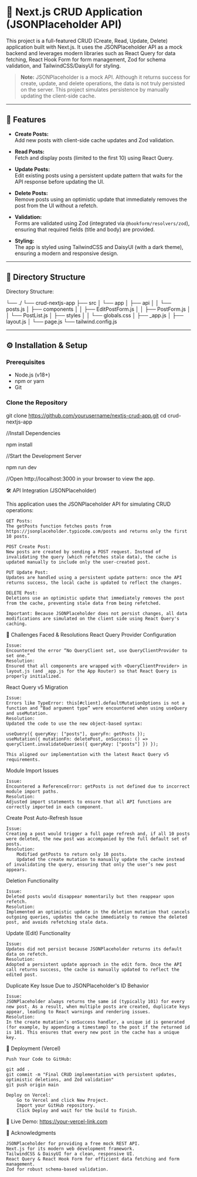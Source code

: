 # 🚀 Next.js CRUD Application (JSONPlaceholder API)

This project is a full-featured CRUD (Create, Read, Update, Delete) application built with Next.js. It uses the JSONPlaceholder API as a mock backend and leverages modern libraries such as React Query for data fetching, React Hook Form for form management, Zod for schema validation, and TailwindCSS/DaisyUI for styling.

> **Note:** JSONPlaceholder is a mock API. Although it returns success for create, update, and delete operations, the data is not truly persisted on the server. This project simulates persistence by manually updating the client-side cache.

---

## 📌 Features

- **Create Posts:**  
  Add new posts with client-side cache updates and Zod validation.
  
- **Read Posts:**  
  Fetch and display posts (limited to the first 10) using React Query.
  
- **Update Posts:**  
  Edit existing posts using a persistent update pattern that waits for the API response before updating the UI.
  
- **Delete Posts:**  
  Remove posts using an optimistic update that immediately removes the post from the UI without a refetch.
  
- **Validation:**  
  Forms are validated using Zod (integrated via `@hookform/resolvers/zod`), ensuring that required fields (title and body) are provided.
  
- **Styling:**  
  The app is styled using TailwindCSS and DaisyUI (with a dark theme), ensuring a modern and responsive design.

---

## 📂 Directory Structure

Directory Structure:

└── ./
    └── crud-nextjs-app
        ├── src
        │   └── app
        │       ├── api
        │       │   └── posts.js
        │       ├── components
        │       │   ├── EditPostForm.js
        │       │   ├── PostForm.js
        │       │   └── PostList.js
        │       ├── styles
        │       │   └── globals.css
        │       ├── _app.js
        │       ├── layout.js
        │       └── page.js
        └── tailwind.config.js

---

## ⚙️ Installation & Setup

### Prerequisites
- Node.js (v18+)
- npm or yarn
- Git

### Clone the Repository

git clone https://github.com/yourusername/nextjs-crud-app.git
cd crud-nextjs-app

//Install Dependencies

npm install

//Start the Development Server

npm run dev

//Open http://localhost:3000 in your browser to view the app.


🛠️ API Integration (JSONPlaceholder)

This application uses the JSONPlaceholder API for simulating CRUD operations:

    GET Posts:
    The getPosts function fetches posts from https://jsonplaceholder.typicode.com/posts and returns only the first 10 posts.

    POST Create Post:
    New posts are created by sending a POST request. Instead of invalidating the query (which refetches stale data), the cache is updated manually to include only the user-created post.

    PUT Update Post:
    Updates are handled using a persistent update pattern: once the API returns success, the local cache is updated to reflect the changes.

    DELETE Post:
    Deletions use an optimistic update that immediately removes the post from the cache, preventing stale data from being refetched.

    Important: Because JSONPlaceholder does not persist changes, all data modifications are simulated on the client side using React Query's caching.


🚧 Challenges Faced & Resolutions
React Query Provider Configuration

    Issue:
    Encountered the error “No QueryClient set, use QueryClientProvider to set one.”
    Resolution:
    Ensured that all components are wrapped with <QueryClientProvider> in layout.js (and _app.js for the App Router) so that React Query is properly initialized.

React Query v5 Migration

    Issue:
    Errors like TypeError: this[#client].defaultMutationOptions is not a function and “Bad argument type” were encountered when using useQuery and useMutation.
    Resolution:
    Updated the code to use the new object-based syntax:

    useQuery({ queryKey: ["posts"], queryFn: getPosts });
    useMutation({ mutationFn: deletePost, onSuccess: () => queryClient.invalidateQueries({ queryKey: ["posts"] }) });

    This aligned our implementation with the latest React Query v5 requirements.

Module Import Issues

    Issue:
    Encountered a ReferenceError: getPosts is not defined due to incorrect module import paths.
    Resolution:
    Adjusted import statements to ensure that all API functions are correctly imported in each component.

Create Post Auto-Refresh Issue

    Issue:
    Creating a post would trigger a full page refresh and, if all 10 posts were deleted, the new post was accompanied by the full default set of posts.
    Resolution:
        Modified getPosts to return only 10 posts.
        Updated the create mutation to manually update the cache instead of invalidating the query, ensuring that only the user’s new post appears.

Deletion Functionality

    Issue:
    Deleted posts would disappear momentarily but then reappear upon refetch.
    Resolution:
    Implemented an optimistic update in the deletion mutation that cancels outgoing queries, updates the cache immediately to remove the deleted post, and avoids refetching stale data.

Update (Edit) Functionality

    Issue:
    Updates did not persist because JSONPlaceholder returns its default data on refetch.
    Resolution:
    Adopted a persistent update approach in the edit form. Once the API call returns success, the cache is manually updated to reflect the edited post.

Duplicate Key Issue Due to JSONPlaceholder's ID Behavior

    Issue:
    JSONPlaceholder always returns the same id (typically 101) for every new post. As a result, when multiple posts are created, duplicate keys appear, leading to React warnings and rendering issues.
    Resolution:
    In the create mutation’s onSuccess handler, a unique id is generated (for example, by appending a timestamp) to the post if the returned id is 101. This ensures that every new post in the cache has a unique key.


🚀 Deployment (Vercel)

    Push Your Code to GitHub:

    git add .
    git commit -m "Final CRUD implementation with persistent updates, optimistic deletions, and Zod validation"
    git push origin main

    Deploy on Vercel:
        Go to Vercel and click New Project.
        Import your GitHub repository.
        Click Deploy and wait for the build to finish.

🔗 Live Demo: https://your-vercel-link.com

🙌 Acknowledgments

    JSONPlaceholder for providing a free mock REST API.
    Next.js for its modern web development framework.
    TailwindCSS & DaisyUI for a clean, responsive UI.
    React Query & React Hook Form for efficient data fetching and form management.
    Zod for robust schema-based validation.
